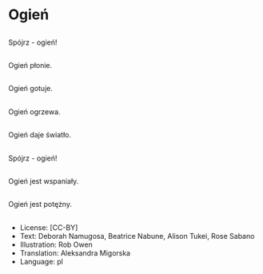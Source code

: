 # Ogień

##
Spójrz - ogień!

##
Ogień płonie.

##
Ogień gotuje.

##
Ogień ogrzewa.

##
Ogień daje światło.

##
Spójrz - ogień!

##
Ogień jest wspaniały.

##
Ogień jest potężny.

##
* License: [CC-BY]
* Text: Deborah Namugosa, Beatrice Nabune, Alison Tukei, Rose Sabano
* Illustration: Rob Owen
* Translation: Aleksandra Migorska
* Language: pl
